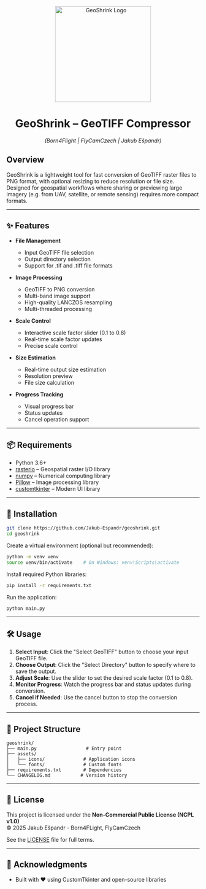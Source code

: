<p align="center">
  <a href="https://i.ibb.co/d4x589mV/icon.png">
    <img src="https://i.ibb.co/d4x589mV/icon.png" alt="GeoShrink Logo" width="250"/>
  </a>
</p>

<h1 align="center">GeoShrink – GeoTIFF Compressor</h1>
<p align="center"><em>(Born4Flight | FlyCamCzech | Jakub Ešpandr)</em></p>

## Overview
GeoShrink is a lightweight tool for fast conversion of GeoTIFF raster files to PNG format, with optional resizing to reduce resolution or file size. Designed for geospatial workflows where sharing or previewing large imagery (e.g. from UAV, satellite, or remote sensing) requires more compact formats.

---

## ✨ Features

- **File Management**
  - Input GeoTIFF file selection
  - Output directory selection
  - Support for .tif and .tiff file formats

- **Image Processing**
  - GeoTIFF to PNG conversion
  - Multi-band image support
  - High-quality LANCZOS resampling
  - Multi-threaded processing

- **Scale Control**
  - Interactive scale factor slider (0.1 to 0.8)
  - Real-time scale factor updates
  - Precise scale control

- **Size Estimation**
  - Real-time output size estimation
  - Resolution preview
  - File size calculation

- **Progress Tracking**
  - Visual progress bar
  - Status updates
  - Cancel operation support

---

## 📦 Requirements

- Python 3.6+
- [rasterio](https://rasterio.readthedocs.io/) – Geospatial raster I/O library
- [numpy](https://numpy.org/) – Numerical computing library
- [Pillow](https://python-pillow.org/) – Image processing library
- [customtkinter](https://github.com/TomSchimansky/CustomTkinter) – Modern UI library

---

## 🚀 Installation

```bash
git clone https://github.com/Jakub-Espandr/geoshrink.git
cd geoshrink
```

Create a virtual environment (optional but recommended):

```bash
python -m venv venv
source venv/bin/activate    # On Windows: venv\Scripts\activate
```

Install required Python libraries:

```bash
pip install -r requirements.txt
```

Run the application:

```bash
python main.py
```

---

## 🛠️ Usage

1. **Select Input**: Click the "Select GeoTIFF" button to choose your input GeoTIFF file.
2. **Choose Output**: Click the "Select Directory" button to specify where to save the output.
3. **Adjust Scale**: Use the slider to set the desired scale factor (0.1 to 0.8).
4. **Monitor Progress**: Watch the progress bar and status updates during conversion.
5. **Cancel if Needed**: Use the cancel button to stop the conversion process.

---

## 📁 Project Structure

```
geoshrink/
├── main.py                  # Entry point
├── assets/
│   ├── icons/              # Application icons
│   └── fonts/              # Custom fonts
├── requirements.txt        # Dependencies
└── CHANGELOG.md           # Version history
```

---

## 🔐 License

This project is licensed under the **Non-Commercial Public License (NCPL v1.0)**  
© 2025 Jakub Ešpandr - Born4FLight, FlyCamCzech

See the [LICENSE](https://github.com/Jakub-Espandr/geoshrink/raw/main/LICENSE) file for full terms.

---

## 🙏 Acknowledgments

- Built with ❤️ using CustomTkinter and open-source libraries
